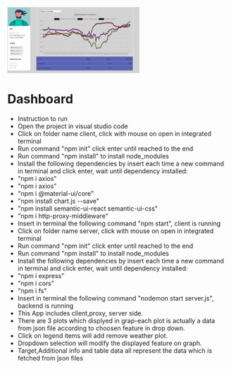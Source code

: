 
![pic](https://github.com/ellatom/MyDashboard/blob/master/deltika-dashboard/graph.jpeg)


<h1>Dashboard</h1>
<ul>
<li>Instruction to run<br>
<li>Open the project in visual studio code<br>
<li>Click on folder name client, click with mouse on open in integrated terminal<br>
<li>Run command "npm init" click enter until reached to the end<br>
<li>Run command "npm install"  to install node_modules<br>
<li>Install the following dependencies by insert each time a new command in terminal and click enter, wait until dependency installed: <br>
<li>"npm i axios"<br>
<li>"npm i axios"<br>
<li>"npm i @material-ui/core"<br>
<li>"npm install chart.js --save"<br>
<li>"npm install semantic-ui-react semantic-ui-css"<br>
<li>"npm i http-proxy-middleware"<br>

<li>Insert in terminal the following command "npm start", client is running<br>

<li>Click on folder name server, click with mouse on open in integrated terminal<br>

<li>Run command "npm init" click enter until reached to the end<br>
<li>Run command "npm install"  to install node_modules<br>
<li>Install the following dependencies by insert each time a new command in terminal and click enter, wait until dependency installed: <br>
<li>"npm i express"<br>
<li>"npm i cors"<br>
<li>"npm i fs"<br>

<li>Insert in terminal the following command "nodemon start server.js", backend is running<br>

<li>This App includes client,proxy, server side.<br>
<li>There are 3 plots which displyed in grap-each plot is actually a data from json file according to choosen feature in drop down.<br>
<li>Click on legend items will add remove weather plot.<br>
<li>Dropdown selection will modify the displayed feature on graph.<br>
<li>Target,Additional info and table data all represent the data which is fetched from json files<br>
</ul>
